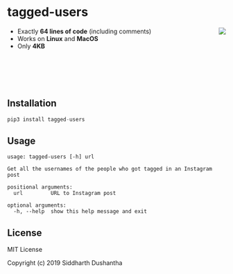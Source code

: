 # tagged-users

- Exactly **64 lines of code** (including comments)<img src="https://media.giphy.com/media/3MdUtlnqBWi8YnkIig/giphy.gif" align="right">
- Works on **Linux** and **MacOS**
- Only **4KB**
<br>
<br>
<br>
<br>

## Installation
```python
pip3 install tagged-users
```

## Usage
```
usage: tagged-users [-h] url

Get all the usernames of the people who got tagged in an Instagram post

positional arguments:
  url         URL to Instagram post

optional arguments:
  -h, --help  show this help message and exit
```

## License
MIT License

Copyright (c) 2019 Siddharth Dushantha<Paste>
